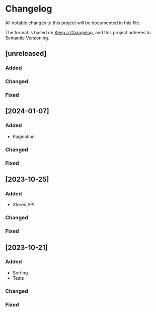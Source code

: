 # Changelog

All notable changes to this project will be documented in this file.

The format is based on [Keep a Changelog](https://keepachangelog.com/en/1.0.0/),
and this project adheres to [Semantic Versioning](https://semver.org/spec/v2.0.0.html).

## [unreleased]
### Added
### Changed
### Fixed

## [2024-01-07]
### Added
- Pagination
### Changed
### Fixed

## [2023-10-25]
### Added
- Stores API
### Changed
### Fixed

## [2023-10-21]
### Added
- Sorting
- Tests
### Changed
### Fixed
